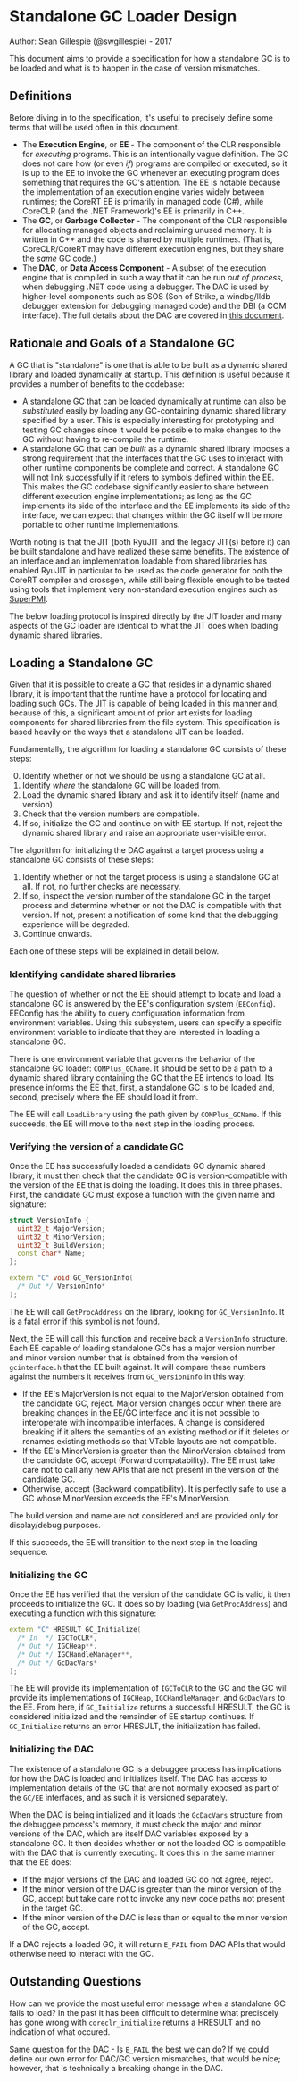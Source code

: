 # Standalone GC Loader Design

Author: Sean Gillespie (@swgillespie) - 2017

This document aims to provide a specification for how a standalone GC is
to be loaded and what is to happen in the case of version mismatches.

## Definitions

Before diving in to the specification, it's useful to precisely define
some terms that will be used often in this document.

* The **Execution Engine**, or **EE** - The component of the CLR responsible for *executing* programs.
  This is an intentionally vague definition. The GC does not care how (or even *if*) programs are
  compiled or executed, so it is up to the EE to invoke the GC whenever an executing
  program does something that requires the GC's attention. The EE is notable because the implementation
  of an execution engine varies widely between runtimes; the CoreRT EE is primarily in managed code
  (C#), while CoreCLR (and the .NET Framework)'s EE is primarily in C++.
* The **GC**, or **Garbage Collector** - The component of the CLR responsible for allocating managed
  objects and reclaiming unused memory. It is written in C++ and the code is shared by multiple runtimes.
  (That is, CoreCLR/CoreRT may have different execution engines, but they share the *same* GC code.)
* The **DAC**, or **Data Access Component** - A subset of the execution engine that is compiled in
  such a way that it can be run *out of process*, when debugging .NET code using a debugger. The DAC
  is used by higher-level components such as SOS (Son of Strike, a windbg/lldb debugger extension for
  debugging managed code) and the DBI (a COM interface). The full details about the DAC are covered in
  [this document](https://github.com/dotnet/runtime/blob/master/docs/design/coreclr/botr/dac-notes.md).

## Rationale and Goals of a Standalone GC

A GC that is "standalone" is one that is able to be built as a dynamic shared library and loaded
dynamically at startup. This definition is useful because it provides a number of benefits
to the codebase:

* A standalone GC that can be loaded dynamically at runtime can also be *substituted* easily by
  loading any GC-containing dynamic shared library specified by a user. This is especially interesting
  for prototyping and testing GC changes since it would be possible to make changes to the GC
  without having to re-compile the runtime.
* A standalone GC that can be *built* as a dynamic shared library imposes a strong requirement that
  the interfaces that the GC uses to interact with other runtime components be complete and
  correct. A standalone GC will not link successfully if it refers to symbols defined within
  the EE. This makes the GC codebase significantly easier to share between different execution
  engine implementations; as long as the GC implements its side of the interface and the EE
  implements its side of the interface, we can expect that changes within the GC itself
  will be more portable to other runtime implementations.

Worth noting is that the JIT (both RyuJIT and the legacy JIT(s) before it) can be built standalone
and have realized these same benefits. The existence of an interface and an implementation loadable
from shared libraries has enabled RyuJIT in particular to be used as the code generator for both the
CoreRT compiler and crossgen, while still being flexible enough to be tested using tools that implement
very non-standard execution engines such as [SuperPMI](https://github.com/dotnet/runtime/blob/master/src/coreclr/ToolBox/superpmi/readme.txt).

The below loading protocol is inspired directly by the JIT loader and many aspects of the GC loader are identical
to what the JIT does when loading dynamic shared libraries.

## Loading a Standalone GC

Given that it is possible to create a GC that resides in a dynamic shared library, it is important
that the runtime have a protocol for locating and loading such GCs. The JIT is capable of being loaded
in this manner and, because of this, a significant amount of prior art exists for loading components
for shared libraries from the file system. This specification is based heavily on the ways that a
standalone JIT can be loaded.

Fundamentally, the algorithm for loading a standalone GC consists of these steps:

0. Identify whether or not we should be using a standalone GC at all.
1. Identify *where* the standalone GC will be loaded from.
3. Load the dynamic shared library and ask it to identify itself (name and version).
4. Check that the version numbers are compatible.
5. If so, initialize the GC and continue on with EE startup. If not, reject the dynamic shared library
   and raise an appropriate user-visible error.

The algorithm for initializing the DAC against a target process using a standalone GC consists of these steps:

1. Identify whether or not the target process is using a standalone GC at all. If not, no further
   checks are necessary.
2. If so, inspect the version number of the standalone GC in the target process and determine whether
   or not the DAC is compatible with that version. If not, present a notification of some kind
   that the debugging experience will be degraded.
3. Continue onwards.

Each one of these steps will be explained in detail below.

### Identifying candidate shared libraries

The question of whether or not the EE should attempt to locate and load a standalone GC
is answered by the EE's configuration system (`EEConfig`). EEConfig has the ability to
query configuration information from environment variables. Using this subsystem, users
can specify a specific environment variable to indicate that they are interested in
loading a standalone GC.

There is one environment variable that governs the behavior of the standalone GC loader:
`COMPlus_GCName`. It should be set to be a path to a dynamic shared library containing
the GC that the EE intends to load. Its presence informs the EE that, first, a standalone GC
is to be loaded and, second, precisely where the EE should load it from.

The EE will call `LoadLibrary` using the path given by `COMPlus_GCName`.
If this succeeds, the EE will move to the next step in the loading process.

### Verifying the version of a candidate GC

Once the EE has successfully loaded a candidate GC dynamic shared library, it must then check that the candidate GC is
version-compatible with the version of the EE that is doing the loading. It does this in three phases. First, the
candidate GC must expose a function with the given name and signature:

```c++
struct VersionInfo {
  uint32_t MajorVersion;
  uint32_t MinorVersion;
  uint32_t BuildVersion;
  const char* Name;
};

extern "C" void GC_VersionInfo(
  /* Out */ VersionInfo*
);
```

The EE will call `GetProcAddress` on the library, looking for `GC_VersionInfo`. It is a fatal error if this symbol
is not found.

Next, the EE will call this function and receive back a `VersionInfo` structure. Each EE capable of loading
standalone GCs has a major version number and minor version number that is obtained from the version of
`gcinterface.h` that the EE built against. It will compare these numbers against the numbers it receives from
`GC_VersionInfo` in this way:

* If the EE's MajorVersion is not equal to the MajorVersion obtained from the candidate GC, reject. Major version    changes occur when there are breaking changes in the EE/GC interface and it is not possible to interoperate with
  incompatible interfaces. A change is considered breaking if it alters the semantics of an existing method or if
  it deletes or renames existing methods so that VTable layouts are not compatible.
* If the EE's MinorVersion is greater than the MinorVersion obtained from the candidate GC, accept
  (Forward compatability). The EE must take care not to call any new APIs that are not present in the version of
  the candidate GC.
* Otherwise, accept (Backward compatibility). It is perfectly safe to use a GC whose MinorVersion exceeds the EE's
  MinorVersion.

The build version and name are not considered and are provided only for display/debug purposes.

If this succeeds, the EE will transition to the next step in the loading sequence.

### Initializing the GC

Once the EE has verified that the version of the candidate GC is valid, it then proceeds to initialize the
GC. It does so by loading (via `GetProcAddress`) and executing a function with this signature:

```c++
extern "C" HRESULT GC_Initialize(
  /* In  */ IGCToCLR*,
  /* Out */ IGCHeap**.
  /* Out */ IGCHandleManager**,
  /* Out */ GcDacVars*
);
```

The EE will provide its implementation of `IGCToCLR` to the GC and the GC will provide its implementations of
`IGCHeap`, `IGCHandleManager`, and `GcDacVars` to the EE. From here, if `GC_Initialize` returns a successful
HRESULT, the GC is considered initialized and the remainder of EE startup continues. If `GC_Initialize` returns
an error HRESULT, the initialization has failed.

### Initializing the DAC

The existence of a standalone GC is a debuggee process has implications for how the DAC is loaded and
initializes itself. The DAC has access to implementation details of the GC that are not normally exposed as part
of the `GC/EE` interfaces, and as such it is versioned separately.

When the DAC is being initialized and it loads the `GcDacVars` structure from the debuggee process's memory, it
must check the major and minor versions of the DAC, which are itself DAC variables exposed by a standalone GC.
It then decides whether or not the loaded GC is compatible with the DAC that is currently executing. It does this
in the same manner that the EE does:

* If the major versions of the DAC and loaded GC do not agree, reject.
* If the minor version of the DAC is greater than the minor version of the GC, accept but take care
  not to invoke any new code paths not present in the target GC.
* If the minor version of the DAC is less than or equal to the minor version of the GC, accept.

If a DAC rejects a loaded GC, it will return `E_FAIL` from DAC APIs that would otherwise need to interact with the
GC.

## Outstanding Questions

How can we provide the most useful error message when a standalone GC fails to load? In the past it has been difficult
to determine what preciscely has gone wrong with `coreclr_initialize` returns a HRESULT and no indication of what occured.

Same question for the DAC - Is `E_FAIL` the best we can do? If we could define our own error for DAC/GC version
mismatches, that would be nice; however, that is technically a breaking change in the DAC.
